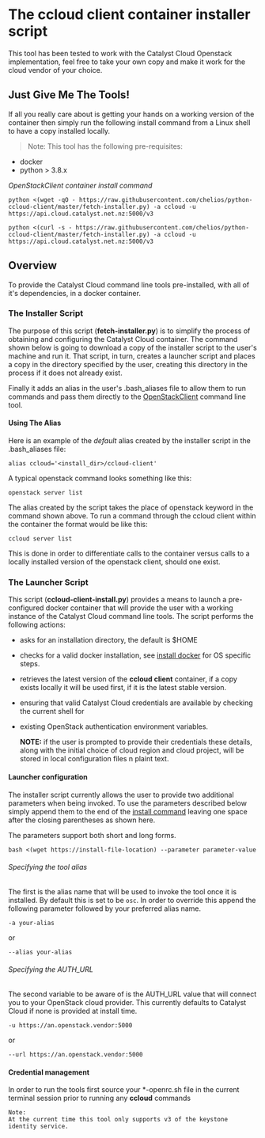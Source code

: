 # The ccloud client container installer script

This tool has been tested to work with the Catalyst Cloud Openstack implementation, feel free to
take your own copy and make it work for the cloud vendor of your choice.

## Just Give Me The Tools!
If all you really care about is getting your hands on a working version of the container then
simply run the following install command from a Linux shell to have a copy installed locally.

> Note:
  This tool has the following pre-requisites:
  - docker
  - python > 3.8.x

*OpenStackClient container install command*

<a name="install-command-wget">

```
python <(wget -qO - https://raw.githubusercontent.com/chelios/python-ccloud-client/master/fetch-installer.py) -a ccloud -u https://api.cloud.catalyst.net.nz:5000/v3
```
</a>

<a name="install-command-curl">

```
python <(curl -s - https://raw.githubusercontent.com/chelios/python-ccloud-client/master/fetch-installer.py) -a ccloud -u https://api.cloud.catalyst.net.nz:5000/v3
```
</a>

## Overview
To provide the Catalyst Cloud command line tools pre-installed, with all of it's dependencies, in a
docker container.

### The Installer Script
The purpose of this script (__fetch-installer.py__) is to simplify the process of obtaining and
configuring the Catalyst Cloud container. The command shown below is going to download a copy of
the installer script to the user's machine and run it. That script, in turn, creates a launcher
script and places a copy in the directory specified by the user, creating this directory in the
process if it does not already exist.

Finally it adds an alias in the user's .bash_aliases file to allow them to run commands and pass
them directly to the [OpenStackClient](https://docs.openstack.org/python-openstackclient/latest/)
command line tool.

#### Using The Alias
Here is an example of the _default_ alias created by the installer script in the .bash_aliases
file:

```
alias ccloud='<install_dir>/ccloud-client'
```
A typical openstack command looks something like this:

```
openstack server list
```

The alias created by the script takes the place of openstack keyword in the command shown above.
To run a command through the ccloud client within the container the format would be like this:

```
ccloud server list
```

This is done in order to differentiate calls to the container versus calls to a locally installed
version of the openstack client, should one exist.

### The Launcher Script
This script (__ccloud-client-install.py__) provides a means to launch a pre-configured docker
container that will provide the user with a working instance of the Catalyst Cloud command line
tools. The script performs the following actions:

- asks for an installation directory, the default is $HOME
- checks for a valid docker installation, see [install docker](https://docs.docker.com/install/)
  for OS specific steps.
- retrieves the latest version of the **ccloud client** container, if a copy exists locally it
  will be used first, if it is the latest stable version.
- ensuring that valid Catalyst Cloud credentials are available by checking the current shell for
- existing OpenStack authentication environment variables.


  __NOTE:__ if the user is prompted to provide their credentials these details, along with the
  initial choice of cloud region and cloud project, will be stored in local configuration files
  n plaint text.

#### Launcher configuration

The installer script currently allows the user to provide two additional parameters when being
invoked. To use the parameters described below simply append them to the end of the
[install command](#install-command) leaving one space after the closing parentheses as shown here.

The parameters support both short and long forms.

```
bash <(wget https://install-file-location) --parameter parameter-value
```

###### Specifying the tool alias

The first is the alias name that will be used to invoke the tool once it is installed. By default
this is set to be ``osc``. In order to override this append the following parameter followed by
your preferred alias name.

```
-a your-alias
```
or
```
--alias your-alias
```

###### Specifying the AUTH_URL

The second variable to be aware of is the AUTH_URL value that will connect you to your OpenStack
cloud provider. This currently defaults to Catalyst Cloud if none is provided at install time.

```
-u https://an.openstack.vendor:5000
```
or
```
--url https://an.openstack.vendor:5000
```

#### Credential management

In order to run the tools first source your *-openrc.sh file in the current terminal session prior
to running any **ccloud** commands

```
Note:
At the current time this tool only supports v3 of the keystone identity service.

```
